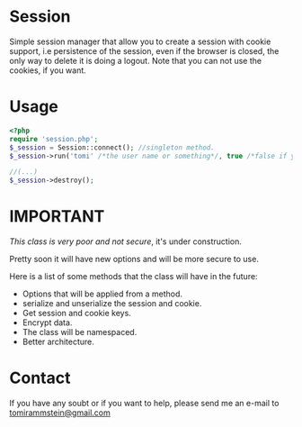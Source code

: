 Session
=======

Simple session manager that allow you to create a session with cookie support, i.e persistence of the session, even if the browser is closed, the only way to delete it is doing a logout.
Note that you can not use the cookies, if you want.


Usage
=====
`````php
<?php
require 'session.php';
$_session = Session::connect(); //singleton method.
$_session->run('tomi' /*the user name or something*/, true /*false if you dont want to use cookies*/);

//(...)
$_session->destroy();
`````

IMPORTANT
=========
*This class is very poor and not secure*, it's under construction.

Pretty soon it will have new options and will be more secure to use.

Here is a list of some methods that the class will have in the future:

- Options that will be applied from a method.
- serialize and unserialize the session and cookie.
- Get session and cookie keys.
- Encrypt data.
- The class will be namespaced.
- Better architecture.

Contact
=======
If you have any soubt or if you want to help, please send me an e-mail to tomirammstein@gmail.com
